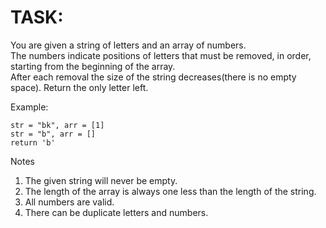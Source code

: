 # TASK:
You are given a string of letters and an array of numbers.  
The numbers indicate positions of letters that must be removed, in order,  
starting from the beginning of the array.  
After each removal the size of the string decreases(there is no empty space).
Return the only letter left.

Example:

```let str = "zbk", arr = [0, 1]
str = "bk", arr = [1]
str = "b", arr = []
return 'b'
```

Notes
1. The given string will never be empty.
2. The length of the array is always one less than the length of the string.
3. All numbers are valid.
4. There can be duplicate letters and numbers.
